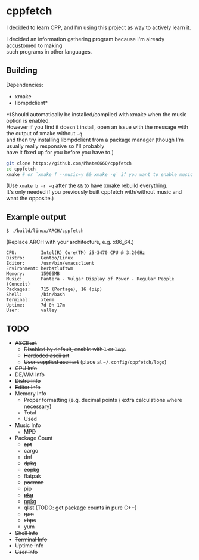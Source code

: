 # cppfetch

I decided to learn CPP, and I'm using this project as way to actively learn it.

I decided an information gathering program because I'm already accustomed to making<br>
such programs in other languages.

## Building

Dependencies:
- xmake
- libmpdclient\*

\*(Should automatically be installed/compiled with xmake when the music option is enabled.<br>
However if you find it doesn't install, open an issue with the message with the output of xmake without `-q`<br>
and then try installing libmpdclient from a package manager (though I'm usually really responsive so I'll probably<br>
have it fixed up for you before you have to.)

```bash
git clone https://github.com/Phate6660/cppfetch
cd cppfetch
xmake # or `xmake f --music=y && xmake -q` if you want to enable music info
```

(Use `xmake b -r -q` after the `&&` to have xmake rebuild everything.<br>
It's only needed if you previously built cppfetch with/without music and want the opposite.)

## Example output

`$ ./build/linux/ARCH/cppfetch`

(Replace ARCH with your architecture, e.g. x86\_64.)

```
CPU:         Intel(R) Core(TM) i5-3470 CPU @ 3.20GHz
Distro:      Gentoo/Linux
Editor:      /usr/bin/emacsclient
Environment: herbstluftwm
Memory:      15966MB
Music:       Pantera - Vulgar Display of Power - Regular People (Conceit)
Packages:    715 (Portage), 16 (pip)
Shell:       /bin/bash
Terminal:    xterm
Uptime:      7d 0h 17m
User:        valley
```

## TODO

- ~~ASCII art~~
  + ~~Disabled by default, enable with `l` or `logo`~~
  + ~~Hardoded ascii art~~
  + ~~User supplied ascii art~~ (place at `~/.config/cppfetch/logo`)
- ~~CPU Info~~
- ~~DE/WM Info~~
- ~~Distro Info~~
- ~~Editor Info~~
- Memory Info
  + Proper formatting (e.g. decimal points / extra calculations where necessary)
  + ~~Total~~
  + Used
- Music Info
  + ~~MPD~~
- Package Count
  + ~~apt~~
  + cargo
  + ~~dnf~~
  + ~~dpkg~~
  + ~~eopkg~~
  + flatpak
  + ~~pacman~~
  + pip
  + ~~[pkg](https://github.com/Phate6660/pkg)~~
  + [ppkg](https://github.com/Phate6660/ppkg)
  + ~~qlist~~ (TODO: get package counts in pure C++)
  + ~~rpm~~
  + ~~xbps~~
  + yum
- ~~Shell Info~~
- ~~Terminal Info~~
- ~~Uptime Info~~
- ~~User Info~~
